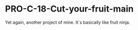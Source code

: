# PRO-C-18-Cut-your-fruit-main
Yet again, another project of mine. It`s basically like fruit ninja.
